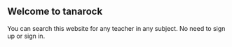 ## Welcome to tanarock


You can search this website for any teacher in any subject.
No need to sign up or sign in.

